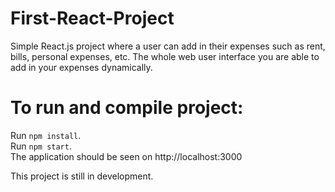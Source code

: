 # First-React-Project
Simple React.js project where a user can add in their expenses such as rent, bills, personal expenses, etc. The whole web user interface you are able to add in your expenses dynamically. 

# To run and compile project:
Run `npm install`. <br />
Run `npm start`. <br />
The application should be seen on http://localhost:3000

This project is still in development.
